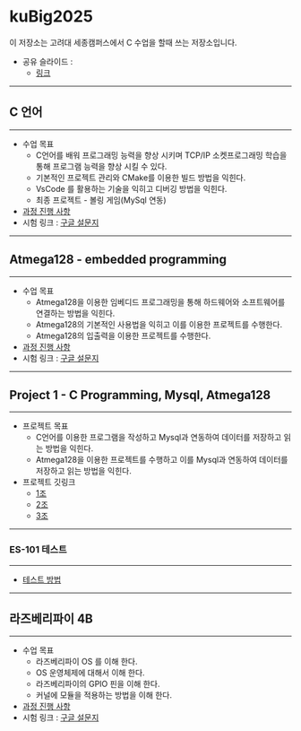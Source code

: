 # kuBig2025

이 저장소는 고려대 세종캠퍼스에서 C 수업을 할때 쓰는 저장소입니다.

- 공유 슬라이드 :
  - [링크](https://docs.google.com/presentation/d/1hUhaFz0kHQDm4hWiixyNaFHurTdKVZKouBQJ8HChjd0/edit#slide=id.p)

---

## C 언어

---

- 수업 목표
  - C언어를 배워 프로그래밍 능력을 향상 시키며 TCP/IP 소켓프로그래밍 학습을 통해 프로그램 능력을 향상 시킬 수 있다.
  - 기본적인 프로젝트 관리와 CMake를 이용한 빌드 방법을 익힌다.
  - VsCode 를 활용하는 기술을 익히고 디버깅 방법을 익힌다.
  - 최종 프로젝트 - 볼링 게임(MySql 연동)
- [과정 진행 사항](doc/c_programming.md)
- 시험 링크 : [구글 설문지](https://forms.gle/xcMTavAxecmgJHL98)

---

## Atmega128 - embedded programming

---

- 수업 목표
  - Atmega128을 이용한 임베디드 프로그래밍을 통해 하드웨어와 소프트웨어를 연결하는 방법을 익힌다.
  - Atmega128의 기본적인 사용법을 익히고 이를 이용한 프로젝트를 수행한다.
  - Atmega128의 입출력을 이용한 프로젝트를 수행한다.
- [과정 진행 사항](doc/atmega128.md)
- 시험 링크 : [구글 설문지](https://docs.google.com/forms/d/e/1FAIpQLSeor7kW7_PfmBH2YThfQfh7N8WzN0oehRsO59GmvPy4PlWTyg/viewform?usp=header)

---

## Project 1 - C Programming, Mysql, Atmega128

---

- 프로젝트 목표
  - C언어를 이용한 프로그램을 작성하고 Mysql과 연동하여 데이터를 저장하고 읽는 방법을 익힌다.
  - Atmega128을 이용한 프로젝트를 수행하고 이를 Mysql과 연동하여 데이터를 저장하고 읽는 방법을 익힌다.
- 프로젝트 깃링크
  - [1조](https://github.com/example/group1)
  - [2조](https://github.com/example/group2)
  - [3조](https://github.com/example/group3)

---

### ES-101 테스트

---

- [테스트 방법](doc/es_101.md)

---

## 라즈베리파이 4B

---

- 수업 목표
  - 라즈베리파이 OS 를 이해 한다.
  - OS 운영체제에 대해서 이해 한다.
  - 라즈베리파이의 GPIO 핀을 이해 한다.
  - 커널에 모듈을 적용하는 방법을 이해 한다.
- [과정 진행 사항](doc/raspberry_pi.md)
- 시험 링크 : [구글 설문지](https://forms.gle/R1RUJXs28xyrw1NB9)
